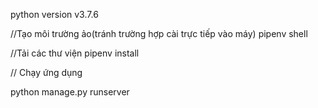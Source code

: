 python version v3.7.6

//Tạo môi trường ảo(tránh trường hợp cài trực tiếp vào máy)
pipenv shell

//Tải các thư viện
pipenv install

// Chạy ứng dụng

python manage.py runserver